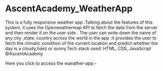 # AscentAcademy_WeatherApp
This is a fully responsive weather app .Talking about the features of this system, it uses the Openweathermap API to fetch the data from the server and then render it on the user side . The user can write down the name of any city ,state, country across the world in the app .It provides the user to fetch the climatic condition of the current location and predict whether the day is a cloudy,haez or sunny.Tech stack used: HTML, CSS, JavaScript @AscentAcademy

Here you click to access the waeather-app:- 
